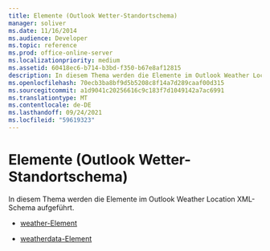 ```yaml
---
title: Elemente (Outlook Wetter-Standortschema)
manager: soliver
ms.date: 11/16/2014
ms.audience: Developer
ms.topic: reference
ms.prod: office-online-server
ms.localizationpriority: medium
ms.assetid: 60418ec6-b714-b3bd-f350-b67e8af12815
description: In diesem Thema werden die Elemente im Outlook Weather Location XML-Schema aufgeführt.
ms.openlocfilehash: 70ecb3ba8bf9d5b5208c8f14a7d289caaf00d315
ms.sourcegitcommit: a1d9041c20256616c9c183f7d1049142a7ac6991
ms.translationtype: MT
ms.contentlocale: de-DE
ms.lasthandoff: 09/24/2021
ms.locfileid: "59619323"
---
```

# <a name="elements-outlook-weather-location-schema"></a>Elemente (Outlook Wetter-Standortschema)

In diesem Thema werden die Elemente im Outlook Weather Location XML-Schema aufgeführt.
  
- [weather-Element](weather-element-weatherdata-elementoutlook-weather-location-schema.md)
    
- [weatherdata-Element](weatherdata-element-outlook-weather-location-schema.md)
    

